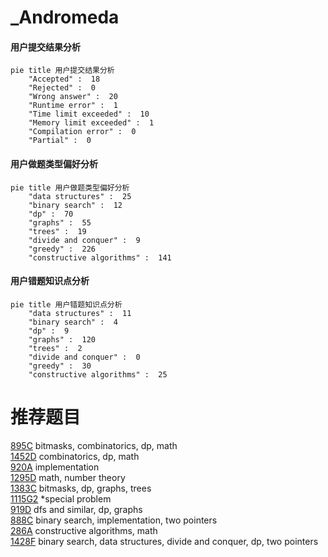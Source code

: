 # _Andromeda

<!-- tabs:start -->



#### **用户提交结果分析**

```mermaid
pie title 用户提交结果分析
    "Accepted" :  18
    "Rejected" :  0
    "Wrong answer" :  20
    "Runtime error" :  1
    "Time limit exceeded" :  10
    "Memory limit exceeded" :  1
    "Compilation error" :  0
    "Partial" :  0
```

#### **用户做题类型偏好分析**

```mermaid
pie title 用户做题类型偏好分析
    "data structures" :  25
    "binary search" :  12
    "dp" :  70
    "graphs" :  55
    "trees" :  19
    "divide and conquer" :  9
    "greedy" :  226
    "constructive algorithms" :  141
```
#### **用户错题知识点分析**

```mermaid
pie title 用户错题知识点分析
    "data structures" :  11
    "binary search" :  4
    "dp" :  9
    "graphs" :  120
    "trees" :  2
    "divide and conquer" :  0
    "greedy" :  30
    "constructive algorithms" :  25
```



<!-- tabs:end -->
# 推荐题目
[895C](https://codeforces.com/contest/895/problem/C)		bitmasks,
                        combinatorics,
                        dp,
                        math		  
[1452D](https://codeforces.com/contest/1452/problem/D)		combinatorics,
                        dp,
                        math		  
[920A](https://codeforces.com/contest/920/problem/A)		implementation		  
[1295D](https://codeforces.com/contest/1295/problem/D)		math,
                        number theory		  
[1383C](https://codeforces.com/contest/1383/problem/C)		bitmasks,
                        dp,
                        graphs,
                        trees		  
[1115G2](https://codeforces.com/contest/1115G/problem/2)		*special problem		  
[919D](https://codeforces.com/contest/919/problem/D)		dfs and similar,
                        dp,
                        graphs		  
[888C](https://codeforces.com/contest/888/problem/C)		binary search,
                        implementation,
                        two pointers		  
[286A](https://codeforces.com/contest/286/problem/A)		constructive algorithms,
                        math		  
[1428F](https://codeforces.com/contest/1428/problem/F)		binary search,
                        data structures,
                        divide and conquer,
                        dp,
                        two pointers		  
